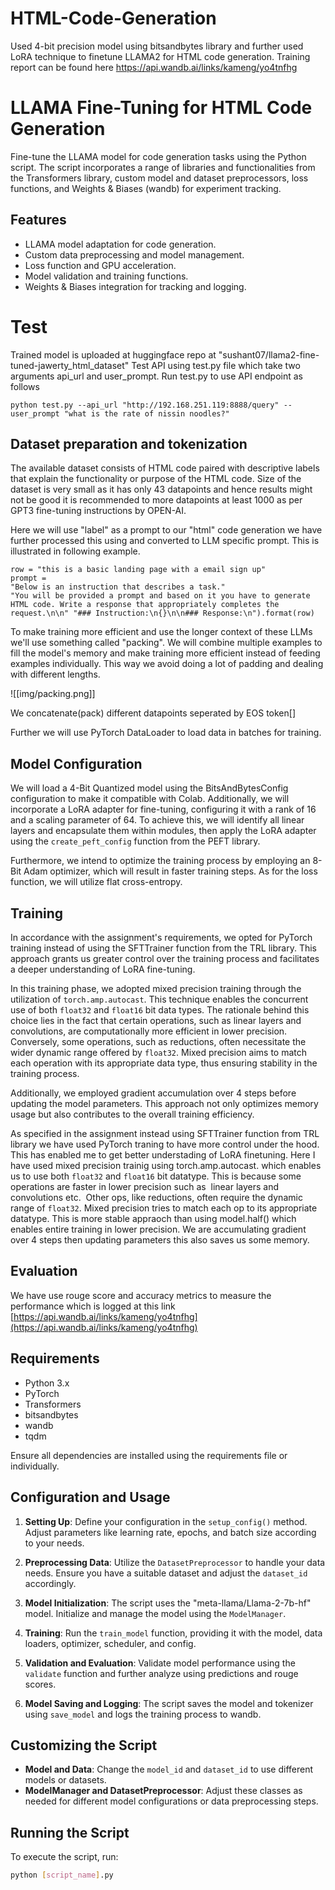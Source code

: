 # HTML-Code-Generation
Used 4-bit precision model using bitsandbytes library and further used LoRA technique to finetune LLAMA2 for HTML code generation.
Training report can be found here
https://api.wandb.ai/links/kameng/yo4tnfhg

# LLAMA Fine-Tuning for HTML Code Generation

Fine-tune the LLAMA model for code generation tasks using the Python script. The script incorporates a range of libraries and functionalities from the Transformers library, custom model and dataset preprocessors, loss functions, and Weights & Biases (wandb) for experiment tracking.


## Features

- LLAMA model adaptation for code generation.
- Custom data preprocessing and model management.
- Loss function and GPU acceleration.
- Model validation and training functions.
- Weights & Biases integration for tracking and logging.


# Test
Trained  model is uploaded at huggingface repo at "sushant07/llama2-fine-tuned-jawerty_html_dataset"
Test API using test.py file which take two arguments
api_url and user_prompt.
Run test.py to use API endpoint as follows
```
python test.py --api_url "http://192.168.251.119:8888/query" --user_prompt "what is the rate of nissin noodles?"

```

## Dataset preparation and tokenization

The available dataset consists of HTML code paired with descriptive labels that explain the functionality or purpose of the HTML code. Size of the dataset is very small as it has only 43 datapoints and hence results might not be good it is recommended to more datapoints at least 1000 as per GPT3 fine-tuning instructions by OPEN-AI.

Here we will use "label" as a prompt to our "html" code generation we have further processed this using and converted to LLM specific prompt. This is illustrated in following example.

```
row = "this is a basic landing page with a email sign up"
prompt =
"Below is an instruction that describes a task."
"You will be provided a prompt and based on it you have to generate HTML code. Write a response that appropriately completes the    request.\n\n" "### Instruction:\n{}\n\n### Response:\n").format(row)

```


To make training more efficient and use the longer context of these LLMs we'll use something called "packing". We will combine multiple examples to fill the model's memory and make training more efficient instead of feeding examples individually. This way we avoid doing a lot of padding and dealing with different lengths.

![[img/packing.png]]

We concatenate(pack) different datapoints seperated by EOS token[</s>]

Further we will use PyTorch DataLoader to load data in batches for training.

## Model Configuration
We will load a 4-Bit Quantized model using the BitsAndBytesConfig configuration to make it compatible with Colab. Additionally, we will incorporate a LoRA adapter for fine-tuning, configuring it with a rank of 16 and a scaling parameter of 64. To achieve this, we will identify all linear layers and encapsulate them within modules, then apply the LoRA adapter using the `create_peft_config` function from the PEFT library.

Furthermore, we intend to optimize the training process by employing an 8-Bit Adam optimizer, which will result in faster training steps. As for the loss function, we will utilize flat cross-entropy.


## Training

In accordance with the assignment's requirements, we opted for PyTorch training instead of using the SFTTrainer function from the TRL library. This approach grants us greater control over the training process and facilitates a deeper understanding of LoRA fine-tuning.

In this training phase, we adopted mixed precision training through the utilization of `torch.amp.autocast`. This technique enables the concurrent use of both `float32` and `float16` bit data types. The rationale behind this choice lies in the fact that certain operations, such as linear layers and convolutions, are computationally more efficient in lower precision. Conversely, some operations, such as reductions, often necessitate the wider dynamic range offered by `float32`. Mixed precision aims to match each operation with its appropriate data type, thus ensuring stability in the training process.

Additionally, we employed gradient accumulation over 4 steps before updating the model parameters. This approach not only optimizes memory usage but also contributes to the overall training efficiency.

As specified in the assignment instead using SFTTrainer function from TRL library we have used PyTorch traning to have more control under the hood. This has enabled me to get better understading of LoRA finetuning. 
Here I have used mixed precision trainig using torch.amp.autocast. which enables us to use both `float32` and `float16` bit datatype. This is because some operations are faster in lower precision such as  linear layers and convolutions etc.  Other ops, like reductions, often require the dynamic range of `float32`. Mixed precision tries to match each op to its appropriate datatype. This is more stable appraoch than using model.half() which enables entire training in lower precision. We are accumulating gradient over 4 steps then updating parameters this also saves us some memory.

## Evaluation
We have use rouge score and accuracy metrics to measure the performance which is logged at this link
[https://api.wandb.ai/links/kameng/yo4tnfhg](https://api.wandb.ai/links/kameng/yo4tnfhg)

## Requirements

- Python 3.x
- PyTorch
- Transformers
- bitsandbytes
- wandb
- tqdm

Ensure all dependencies are installed using the requirements file or individually.

## Configuration and Usage

1. **Setting Up**: Define your configuration in the `setup_config()` method. Adjust parameters like learning rate, epochs, and batch size according to your needs.

2. **Preprocessing Data**: Utilize the `DatasetPreprocessor` to handle your data needs. Ensure you have a suitable dataset and adjust the `dataset_id` accordingly.

3. **Model Initialization**: The script uses the "meta-llama/Llama-2-7b-hf" model. Initialize and manage the model using the `ModelManager`.

4. **Training**: Run the `train_model` function, providing it with the model, data loaders, optimizer, scheduler, and config.

5. **Validation and Evaluation**: Validate model performance using the `validate` function and further analyze using predictions and rouge scores.

6. **Model Saving and Logging**: The script saves the model and tokenizer using `save_model` and logs the training process to wandb.

## Customizing the Script

- **Model and Data**: Change the `model_id` and `dataset_id` to use different models or datasets.
- **ModelManager and DatasetPreprocessor**: Adjust these classes as needed for different model configurations or data preprocessing steps.

## Running the Script

To execute the script, run:

```bash
python [script_name].py
